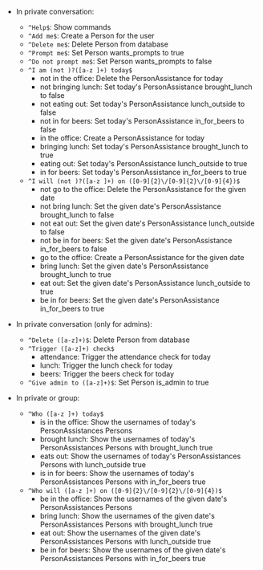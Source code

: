 * In private conversation:
  * `^Help$`: Show commands
  * `^Add me$`: Create a Person for the user
  * `^Delete me$`: Delete Person from database
  * `^Prompt me$`: Set Person wants_prompts to true
  * `^Do not prompt me$`: Set Person wants_prompts to false
  * `^I am (not )?([a-z ]+) today$`
    * not in the office: Delete the PersonAssistance for today
    * not bringing lunch: Set today's PersonAssistance brought_lunch to false
    * not eating out: Set today's PersonAssistance lunch_outside to false
    * not in for beers: Set today's PersonAssistance in_for_beers to false
    * in the office: Create a PersonAssistance for today
    * bringing lunch: Set today's PersonAssistance brought_lunch to true
    * eating out: Set today's PersonAssistance lunch_outside to true
    * in for beers: Set today's PersonAssistance in_for_beers to true
  * `^I will (not )?([a-z ]+) on ([0-9]{2}\/[0-9]{2}\/[0-9]{4})$`
    * not go to the office: Delete the PersonAssistance for the given date
    * not bring lunch: Set the given date's PersonAssistance brought_lunch to false
    * not eat out: Set the given date's PersonAssistance lunch_outside to false
    * not be in for beers: Set the given date's PersonAssistance in_for_beers to false
    * go to the office: Create a PersonAssistance for the given date
    * bring lunch: Set the given date's PersonAssistance brought_lunch to true
    * eat out: Set the given date's PersonAssistance lunch_outside to true
    * be in for beers: Set the given date's PersonAssistance in_for_beers to true

* In private conversation (only for admins):
  * `^Delete ([a-z]+)$`: Delete Person from database
  * `^Trigger ([a-z]+) check$`
    * attendance: Trigger the attendance check for today
    * lunch: Trigger the lunch check for today
    * beers: Trigger the beers check for today
  * `^Give admin to ([a-z]+)$`: Set Person is_admin to true
* In private or group:
  * `^Who ([a-z ]+) today$`
    * is in the office: Show the usernames of today's PersonAssistances Persons
    * brought lunch: Show the usernames of today's PersonAssistances Persons with brought_lunch true
    * eats out: Show the usernames of today's PersonAssistances Persons with lunch_outside true
    * is in for beers: Show the usernames of today's PersonAssistances Persons with in_for_beers true
  * `^Who will ([a-z ]+) on ([0-9]{2}\/[0-9]{2}\/[0-9]{4})$`
    * be in the office: Show the usernames of the given date's PersonAssistances Persons
    * bring lunch: Show the usernames of the given date's PersonAssistances Persons with brought_lunch true
    * eat out: Show the usernames of the given date's PersonAssistances Persons with lunch_outside true
    * be in for beers: Show the usernames of the given date's PersonAssistances Persons with in_for_beers true
